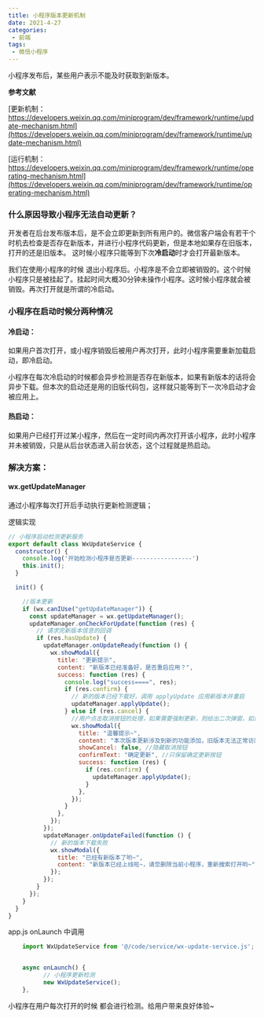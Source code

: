 ```yaml
---
title: 小程序版本更新机制
date: 2021-4-27
categories: 
 - 前端
tags:
 - 微信小程序
---
```


小程序发布后，某些用户表示不能及时获取到新版本。

**参考文献**

[更新机制：https://developers.weixin.qq.com/miniprogram/dev/framework/runtime/update-mechanism.html](https://developers.weixin.qq.com/miniprogram/dev/framework/runtime/update-mechanism.html)

[运行机制：https://developers.weixin.qq.com/miniprogram/dev/framework/runtime/operating-mechanism.html](https://developers.weixin.qq.com/miniprogram/dev/framework/runtime/operating-mechanism.html)

### 什么原因导致小程序无法自动更新？
开发者在后台发布版本后，是不会立即更新到所有用户的。微信客户端会有若干个时机去检查是否存在新版本，并进行小程序代码更新，但是本地如果存在旧版本，打开的还是旧版本。
这时候小程序只能等到下次**冷启动**时才会打开最新版本。

我们在使用小程序的时候 退出小程序后。小程序是不会立即被销毁的。这个时候小程序只是被挂起了。挂起时间大概30分钟未操作小程序。这时候小程序就会被销毁。再次打开就是所谓的冷启动。

### 小程序在启动时候分两种情况
#### 冷启动：
如果用户首次打开，或小程序销毁后被用户再次打开，此时小程序需要重新加载启动，即冷启动。

小程序在每次冷启动的时候都会异步检测是否存在新版本，如果有新版本的话将会异步下载。但本次的启动还是用的旧版代码包，这样就只能等到下一次冷启动才会被应用上。

#### 热启动：
如果用户已经打开过某小程序，然后在一定时间内再次打开该小程序，此时小程序并未被销毁，只是从后台状态进入前台状态，这个过程就是热启动。

### 解决方案：

 #### wx.getUpdateManager
通过小程序每次打开后手动执行更新检测逻辑；

逻辑实现

```javaScript
// 小程序启动检测更新服务
export default class WxUpdateService {
  constructor() {
    console.log('开始检测小程序是否更新-----------------')
    this.init();
  }

  init() {

    //版本更新
    if (wx.canIUse("getUpdateManager")) {
      const updateManager = wx.getUpdateManager();
      updateManager.onCheckForUpdate(function (res) {
        // 请求完新版本信息的回调
        if (res.hasUpdate) {
          updateManager.onUpdateReady(function () {
            wx.showModal({
              title: "更新提示",
              content: "新版本已经准备好，是否重启应用？",
              success: function (res) {
                console.log("success====", res);
                if (res.confirm) {
                  // 新的版本已经下载好，调用 applyUpdate 应用新版本并重启
                  updateManager.applyUpdate();
                } else if (res.cancel) {
                  //用户点击取消按钮的处理，如果需要强制更新，则给出二次弹窗，如果不需要，则这里的代码都可以删掉了
                  wx.showModal({
                    title: "温馨提示~",
                    content: "本次版本更新涉及到新的功能添加，旧版本无法正常访问的哦~",
                    showCancel: false, //隐藏取消按钮
                    confirmText: "确定更新", //只保留确定更新按钮
                    success: function (res) {
                      if (res.confirm) {
                        updateManager.applyUpdate();
                      }
                    },
                  });
                }
              },
            });
          });
          updateManager.onUpdateFailed(function () {
            // 新的版本下载失败
            wx.showModal({
              title: "已经有新版本了哟~",
              content: "新版本已经上线啦~，请您删除当前小程序，重新搜索打开哟~",
            });
          });
        }
      });
    }
  }
}


```

app.js onLaunch 中调用
```javaScript
    import WxUpdateService from '@/code/service/wx-update-service.js';  // 小程序更新检测机制引入


    async onLaunch() {
          // 小程序更新检测
          new WxUpdateService();
    },

```

小程序在用户每次打开的时候 都会进行检测。给用户带来良好体验~